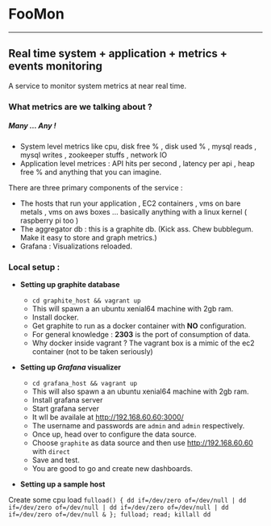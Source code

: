 # FooMon
---
## Real time system + application + metrics + events monitoring

A service to monitor system metrics at near real time.

### What metrics are we talking about ?

##### Many ... Any !
- System level metrics like cpu, disk free % , disk used % , mysql reads , mysql writes , zookeeper stuffs , network IO
- Application level metrices : API hits per second , latency per api , heap free % and anything that you can imagine.

There are three primary components of the service :
- The hosts that run your application , EC2 containers , vms on bare metals , vms on aws boxes ... basically anything with a linux kernel ( raspberry pi too )
- The aggregator db : this is a graphite db. (Kick ass. Chew bubblegum. Make it easy to store and graph metrics.)
- Grafana : Visualizations reloaded.

### Local setup :

- **Setting up graphite database**
  - `cd graphite_host && vagrant up`
  - This will spawn a an ubuntu xenial64 machine with 2gb ram.
  - Install docker.
  - Get graphite to run as a docker container with **NO** configuration.
  - For general knowledge : **2303** is the port of consumption of data.
  - Why docker inside vagrant ?  The vagrant box is a mimic of the ec2 container (not to be taken seriously)

- **Setting up _Grafana_ visualizer**
  - `cd grafana_host && vagrant up`
  - This will also spawn a an ubuntu xenial64 machine with 2gb ram.
  - Install grafana server
  - Start grafana server
  - It wll be availale at http://192.168.60.60:3000/
  - The username and passwords are `admin` and `admin` respectively.
  - Once up, head over to configure the data source.
  - Choose `graphite` as data source and then use http://192.168.60.60 with `direct`
  - Save and test.
  - You are good to go and create new dashboards.

- **Setting up a sample host**





Create some cpu load
`fulload() { dd if=/dev/zero of=/dev/null | dd if=/dev/zero of=/dev/null | dd if=/dev/zero of=/dev/null | dd if=/dev/zero of=/dev/null & }; fulload; read; killall dd`
